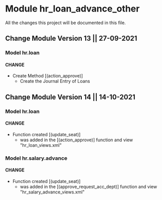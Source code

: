# Module hr_loan_advance_other 
All the changes this project will be documented in this file.

## Change Module Version 13 || 27-09-2021

### Model hr.loan

#### CHANGE
- Create Method [(action_approve)] 
  - Create the Journal Entry of Loans


## Change Module Version 14 || 14-10-2021

### Model hr.loan

#### CHANGE
- Function created [(update_seat)]
  - was added in the [(action_approve)] function and view "hr_loan_views.xml"

### Model hr.salary.advance

#### CHANGE
- Function created [(update_seat)]
  - was added in the [(approve_request_acc_dept)] function and view "hr_salary_advance_views.xml"